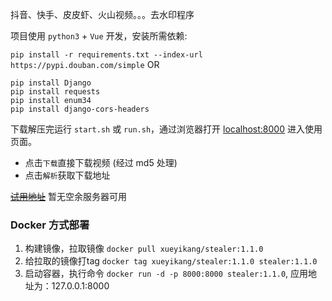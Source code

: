 
抖音、快手、皮皮虾、火山视频。。。去水印程序 

项目使用 `python3` + `Vue` 开发，安装所需依赖:

`pip install -r requirements.txt --index-url https://pypi.douban.com/simple`
OR
```shell script
pip install Django
pip install requests
pip install enum34
pip install django-cors-headers
```

下载解压完运行 `start.sh` 或 `run.sh`，通过浏览器打开 [localhost:8000](http://localhost:8000) 进入使用页面。

- 点击`下载`直接下载视频 (经过 md5 处理)
- 点击`解析`获取下载地址


[~~试用地址~~](http://127.0.0.01:8000/#/) 暂无空余服务器可用 

### Docker 方式部署

1. 构建镜像，拉取镜像 `docker pull xueyikang/stealer:1.1.0`
2. 给拉取的镜像打tag `docker tag xueyikang/stealer:1.1.0 stealer:1.1.0` 
3. 启动容器，执行命令 `docker run -d -p 8000:8000 stealer:1.1.0`, 应用地址为：127.0.0.1:8000
